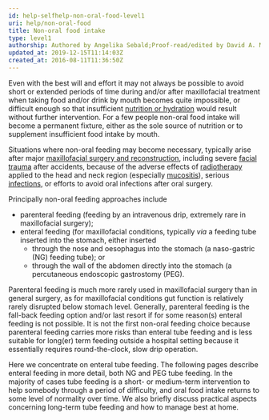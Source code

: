 ```yaml
---
id: help-selfhelp-non-oral-food-level1
uri: help/non-oral-food
title: Non-oral food intake
type: level1
authorship: Authored by Angelika Sebald;Proof-read/edited by David A. Mitchell
updated_at: 2019-12-15T11:14:03Z
created_at: 2016-08-11T11:36:50Z
---
```


<p>Even with the best will and effort it may not always be
    possible to avoid short or extended periods of time
    during and/or after maxillofacial treatment when taking
    food and/or drink by mouth becomes quite impossible, or
    difficult enough so that insufficient <a href="/help/oral-food/nutrition">nutrition or
        hydration</a> would result without further
    intervention. For a few people non-oral food intake will
    become a permanent fixture, either as the sole source of
    nutrition or to supplement insufficient food intake by
    mouth.</p>
<p>Situations where non-oral feeding may become necessary,
    typically arise after major <a href="/treatment/surgery/reconstruction">maxillofacial
        surgery and reconstruction</a>, including severe <a href="/diagnosis/a-z/damage/detailed">facial
        trauma</a> after accidents, because of the adverse
    effects of <a href="/treatment/radiotherapy">radiotherapy</a>
    applied to the head and neck region (especially <a href="/treatment/surgery/oral-mucosal-lesions/detailed">mucositis</a>),
    serious <a href="/diagnosis/a-z/infection/more-info">infections</a>,
    or efforts to avoid oral infections after oral surgery.
</p>
<p>Principally non-oral feeding approaches include</p>
<ul>
    <li>parenteral feeding (feeding by an intravenous drip,
        extremely rare in maxillofacial surgery);</li>
    <li>enteral feeding (for maxillofacial conditions,
        typically <i>via</i> a feeding tube inserted into
        the stomach, either inserted<ul>
            <li>through the nose and oesophagus into the
                stomach (a naso-gastric (NG) feeding tube);
                or</li>
            <li>through the wall of the abdomen directly
                into the stomach (a percutaneous endoscopic
                gastrostomy (PEG).</li>
        </ul>
    </li>
</ul>
<p>Parenteral feeding is much more rarely used in
    maxillofacial surgery than in general surgery, as for
    maxillofacial conditions gut function is relatively
    rarely disrupted below stomach level. Generally,
    parenteral feeding is the fall-back feeding option
    and/or last resort if for some reason(s) enteral feeding
    is not possible. It is not the first non-oral feeding
    choice because parenteral feeding carries more risks
    than enteral tube feeding and is less suitable for
    long(er) term feeding outside a hospital setting because
    it essentially requires round-the-clock, slow drip
    operation.</p>
<p>Here we concentrate on enteral tube feeding. The
    following pages describe enteral feeding in more detail,
    both NG and PEG tube feeding. In the majority of cases
    tube feeding is a short- or medium-term intervention to
    help somebody through a period of difficulty, and oral
    food intake returns to some level of normality over
    time. We also briefly discuss practical aspects
    concerning long-term tube feeding and how to manage best
    at home.</p>
